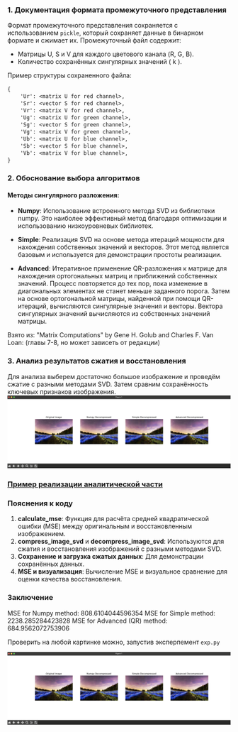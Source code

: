 ### 1. Документация формата промежуточного представления

Формат промежуточного представления сохраняется с использованием `pickle`, который сохраняет данные в бинарном формате и сжимает их. Промежуточный файл содержит:

- Матрицы U, S и V для каждого цветового канала (R, G, B).
- Количество сохранённых сингулярных значений \( k \).

Пример структуры сохраненного файла:
```
{
    'Ur': <matrix U for red channel>,
    'Sr': <vector S for red channel>,
    'Vr': <matrix V for red channel>,
    'Ug': <matrix U for green channel>,
    'Sg': <vector S for green channel>,
    'Vg': <matrix V for green channel>,
    'Ub': <matrix U for blue channel>,
    'Sb': <vector S for blue channel>,
    'Vb': <matrix V for blue channel>,
}
```

### 2. Обоснование выбора алгоритмов

#### Методы сингулярного разложения:

- **Numpy**: Использование встроенного метода SVD из библиотеки numpy. Это наиболее эффективный метод благодаря оптимизации и использованию низкоуровневых библиотек.
  
- **Simple**: Реализация SVD на основе метода итераций мощности для нахождения собственных значений и векторов. Этот метод является базовым и используется для демонстрации простоты реализации.

- **Advanced**: Итеративное применение QR-разложения к матрице для нахождения ортогональных матриц и приближений собственных значений.
Процесс повторяется до тех пор, пока изменение в диагональных элементах не станет меньше заданного порога. Затем на основе ортогональной матрицы, найденной при помощи QR-итераций, вычисляются сингулярные значения и векторы. Вектора сингулярных значений вычисляются из собственных значений матрицы.

Взято из: "Matrix Computations" by Gene H. Golub and Charles F. Van Loan: (главы 7-8, но может зависеть от редакции)

### 3. Анализ результатов сжатия и восстановления

Для анализа выберем достаточно большое изображение и проведём сжатие с разными методами SVD. Затем сравним сохранённость ключевых признаков изображения.
![Images](image.png)

### [Пример реализации аналитической части](image.png)

### Пояснения к коду

1. **calculate_mse**: Функция для расчёта средней квадратической ошибки (MSE) между оригинальным и восстановленным изображением.
2. **compress_image_svd** и **decompress_image_svd**: Используются для сжатия и восстановления изображений с разными методами SVD.
3. **Сохранение и загрузка сжатых данных**: Для демонстрации сохранённых данных.
4. **MSE и визуализация**: Вычисление MSE и визуальное сравнение для оценки качества восстановления.

### Заключение

MSE for Numpy method: 808.6104044596354
MSE for Simple method: 2238.285284423828
MSE for Advanced (QR) method: 684.9562072753906

Проверить на любой картинке можно, запустив эксперпемент `exp.py`

![result](image.png)
